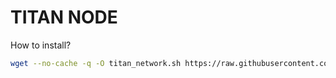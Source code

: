 # TITAN NODE


How to install?
```bash
wget --no-cache -q -O titan_network.sh https://raw.githubusercontent.com/GhostNode13/titan/refs/heads/main/titannode.sh && sudo chmod +x titan_network.sh && ./titan_network.sh

